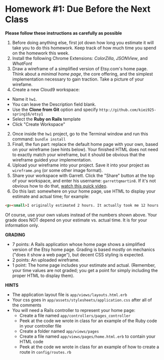 # Homework #1: Due Before the Next Class

**Please follow these instructions as carefully as possible**

1. Before doing anything else, first jot down how long you estimate it will take you to do this homework. Keep track of how much time you spend on the homework this week.
2. Install the following Chrome Extensions: _ColorZilla_, _JSONView_, and _WhatFont_
1. Draw a wireframe of a simplified version of Etsy.com's home page.  Think about a _minimal home page_, the core offering, and the simplest implementation necessary to gain traction. Take a picture of your wirefame.
3. Create a new Cloud9 workspace:
  - Name it `hw1`.  
  - You can leave the Description field blank.
  - Use the **Clone from Git** option and specify ```http://github.com/kiei925-spring16/etsy1```
  - Select the **Ruby on Rails** template
  - Click "Create Workspace"
2. Once inside the `hw1` project, go to the Terminal window and run this command: `bundle install`
3. Finall, the fun part: replace the default home page with your own, based on your wireframe (see hints below).  Your finished HTML does not need to exactly match your wireframe, but it should be obvious that the wireframe guided your implementation.
3. Upload your wireframe into your project. Save it into your project as `wireframe.png` (or some other image format).
4. Share your workspace with Garrett. Click the "Share" button at the top of your workspace, and enter his username: `garrettqmartin8`.  If it's not obvious how to do that, [watch this quick video](https://docs.c9.io/docs/share-a-workspace).
4. Do this last: somewhere on your home page, use HTML to display your estimate and actual time; for example:

``` html
<p><small>I originally estimated 2 hours. It actually took me 12 hours.</small></p>
```
Of course, use your own values instead of the numbers shown above.  Your grade does NOT depend on your estimate vs. actual time.  It is for your information only.

**GRADING**

- 7 points:  A Rails application whose home page shows a simplified version of the Etsy home page.  Grading is based mostly on mechanics ("does it show a web page"), but decent CSS styling is expected.
- 2 points: An uploaded wireframe.
- 1 point: The home page includes your estimate and actual. (Remember, your time values are not graded; you get a point for simply including the proper HTML to display them).

**HINTS**

- The application layout file is `app/views/layouts.html.erb`
- Your css goes in `app/assets/stylesheets/application.css` after all of the comments
- You will need a Rails controller to represent your home page:
    - Create a file named `app/controllers/pages_controller`
    - Peek at the code we wrote in class for an example of the Ruby code in your controller file
    - Create a folder named `app/views/pages`
    - Create a file named `app/views/pages/home.html.erb` to contain your HTML code
    - Peek at the code we wrote in class for an example of how to create a route in `config/routes.rb`


